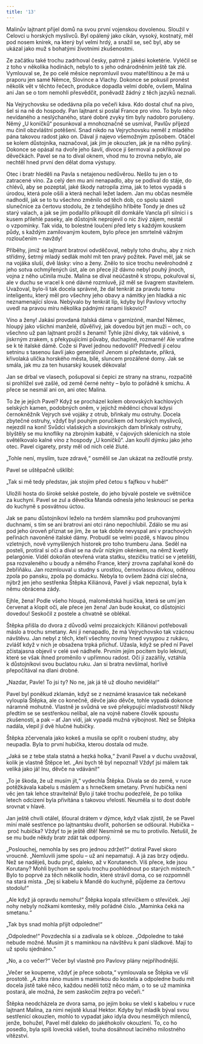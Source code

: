 ```yaml
---
title: '13'
---
```


Malinův lajtnant přijel domů na svou první vojenskou dovolenou. Sloužil v Celovci u horských myslivců. Byl opálený jako cikán, vysoký, kostnatý, měl pod nosem knírek, na který byl velmi hrdý, a snažil se, seč byl, aby se ukázal jako muž s bohatými životními zkušenostmi.

Ze začátku také trochu zadrhoval česky, patrně z jakési koketérie. Vyléčil se z toho v několika hodinách, nebylo to s jeho odnárodněním ještě tak zlé. Vymlouval se, že po celé měsíce nepromluvil svou mateřštinou a že má u praporu jen samé Němce, Slovince a Vlachy. Dokonce se pokusil pronést několik vět v těchto řečech, produkce dopadla velmi dobře, ovšem, Malina ani Jan se o tom nemohli přesvědčit, poněvadž žádný z těch jazyků neznali.

Na Vejrychovsku se odedávna pila po večeři káva. Kdo dostal chuť na pivo, šel si na ně do hospody. Pan lajtnant si poslal France pro víno. To bylo něco nevídaného a neslýchaného, staré dobré zvyky tím byly nadobro porušeny. Němý „U koníčků“ posunkoval a mnohoznačně se usmíval, Pavlův příjezd mu činil obzvláštní potěšení. Snad nikdo na Vejrychovsku neměl z mladého pána takovou radost jako on. Dával ji najevo všemožným způsobem. Otáčel se kolem důstojníka, naznačoval, jak jím je okouzlen, jak je na něho pyšný. Dokonce se opásal na dvoře jeho šavlí, divoce jí šermoval a pokřikoval po děvečkách. Pavel se na to díval oknem, vhod mu to zrovna nebylo, ale nechtěl hned první den dělat doma výstupy.

Otec i bratr hleděli na Pavla s netajenou nedůvěrou. Nešlo tu jen o to zatracené víno. Za celý den mu ani nenapadlo, aby se podíval do stáje, do chlévů, aby se pozeptal, jaké škody natropila zima, jak to letos vypadá s úrodou, která pole ošili a která nechali ležet ladem. Jan mu občas nesměle nadhodil, jak se to tu všechno změnilo od těch dob, co spolu sázeli slunečnice za čertovu stodolu, že z tehdejšího hříběte Tondy je dnes už starý valach, a jak se jim podařilo přikoupit díl domkáře Vancla při silnici i s kusem přilehlé paseky, ale důstojník neprojevil o nic živý zájem, nestál o vzpomínky. Tak vida, to bolestné loučení před lety s každým kouskem půdy, s každým zamilovaným koutem, bylo přece jen smrtelně vážným rozloučením – navždy!

Příběhy, jimiž se lajtnant bratrovi odvděčoval, nebyly toho druhu, aby z nich střídmý, šetrný mladý sedlák mohl mít ten pravý požitek. Pavel měl, jak se na vojáka sluší, dvě lásky: víno a ženy. Znělo to sice trochu nevěrohodně z jeho sotva ochmýřených úst, ale on přece již dávno nebyl pouhý jinoch, vojna z něho učinila muže. Malina se díval neúčastně k stropu, pokuřoval si, ale v duchu se vracel k oné dávné rozmluvě, již měl se švagrem stavitelem. Uvažoval, bylo-li tak docela správné, že dal tenkrát za pravdu tomu inteligentu, který měl pro všechny jeho obavy a námitky jen hladká a nic neznamenající slova. Nebývalo by tenkrát líp, kdyby byl Pavlovy vrtochy uvedl na pravou míru několika pádnými ranami lískovicí?

Víno a ženy! Jakási provdaná italská dáma v garnizóně, manžel Němec, hloupý jako všichni manželé, důvěřivý, jak dovedou být jen muži – och, co všechno už pan lajtnant prožil s ženami! Tyhle jižní dívky, tak vášnivé, s jiskrným zrakem, s překypujícími půvaby, duchaplné, rozmarné! Ale vraťme se k té italské dámě. Cože si Pavel jednou nedovolil? Předvedl jí celou setninu s tasenou šavlí jako generálovi! Jenom si představte, příkrá, křivolaká ulička horského města, bílé, sluncem prozářené domy. Jak se smála, jak mu za ten husarský kousek děkovala!

Jan se drbal ve vlasech, pošupoval si čepici ze strany na stranu, rozpačitě si prohlížel své zašlé, od země černé nehty – bylo to pořádně k smíchu. A přece se nesmál ani on, ani otec Malina.

To že je jejich Pavel? Když se procházel kolem obrovských kachlových selských kamen, podobných oněm, v jejichž měděnci choval kdysi černokněžník Vejrych své vojáky z otrub, břinkaly mu ostruhy. Docela zbytečné ostruhy, vždyť byl pouhým poručíkem od horských myslivců, nejezdil na koni! Svůdci vlašských a slovinských dam břinkaly ostruhy, blyštěly se mu knoflíky na zbrojním kabátě, v čajových sklenicích na stole světélkovalo kalné víno z hospody „U koníčků“. Jan kouřil dýmku jako jeho otec. Pavel cigarety, prsty měl od nich celé žluté.

„Tohle není, myslím, tuze zdravé,“ osmělil se Jan ukázat na zežloutlé prsty.

Pavel se uštěpačně ušklíbl:

„Tak si mě tedy představ, jak stojím před četou s fajfkou v hubě!“

Uložili hosta do široké selské postele, do jeho bývalé postele ve světničce za kuchyní. Pavel se zul a děvečka Manda odnesla jeho lesknoucí se perka do kuchyně s posvátnou úctou.

Jak se panu důstojníkovi leželo na tvrdém slamníku pod pruhovanými duchnami, s tím se ani bratrovi ani otci ráno nepochlubil. Zdálo se mu asi pod jeho úroveň přiznat se jim, že se tak dobře nevyspal ani v prachových peřinách navoněné italské dámy. Probudil se velmi pozdě, s hlavou plnou vzletných, nově vymyšlených historek pro toho trumberu Jana. Seděl na posteli, protíral si oči a díval se na dvůr nízkým okénkem, na němž kvetly pelargónie. Viděl dokořán otevřená vrata statku, stezičku tratící se v jetelišti, psa rozvaleného u boudy a němého France, který zrovna zapřahal koně do žebřiňáku. Jan rozmlouval u studny s urostlou, černovlasou dívkou, oděnou zpola po pansku, zpola po domácku. Nebyla to ovšem žádná cizí slečna, nýbrž jen jeho sestřenka Štěpka Kiliánová, Pavel ji však nepoznal, byla k němu obrácena zády.

Ejhle, žena! Podle všeho hloupá, maloměstská husička, která se umí jen červenat a klopit oči, ale přece jen žena! Jan bude koukat, co důstojníci dovedou! Seskočil z postele a chvatně se oblékal.

Štěpka přišla do dvora z důvodů velmi prozaických: Kiliánovi potřebovali máslo a trochu smetany. Ani ji nenapadlo, že má Vejrychovsko tak vzácnou návštěvu. Jan nebyl z těch, kteří všechny noviny hned vysypou z rukávu, zvlášť když v nich je obsažena trpká příchuť. Užasla, když se před ní Pavel zčistajasna objevil v celé své nádheře. Prvním jejím pocitem bylo leknutí, které se však ihned proměnilo v upřímnou radost. Oči jí zazářily, vztáhla k důstojníkovi svou buclatou ruku. Jan si bratra nevšímal, horlivě přepočítával na dlani drobné.

„Nazdar, Pavle! To jsi ty? No ne, jak já tě už dlouho neviděla!“

Pavel byl poněkud zklamán, když se z neznámé krasavice tak nečekaně vyloupla Štěpka, ale co konečně, děvče jako děvče, tohle vypadá dokonce náramně mohutně. Vlastně je svůdná ve své překypující mladistvosti! Nikdy předtím se se sestřenkou nelíbal, ale na vojně nabere člověk spoustu zkušeností, a pak – ať Jan vidí, jak vypadá mužná výbojnost. Než se Štěpka nadála, vlepil jí dvě hlučné hubičky.

Štěpka zčervenala jako kokeš a musila se opřít o roubení studny, aby neupadla. Byla to první hubička, kterou dostala od muže.

„Jaká se z tebe stala statná a hezká holka,“ žvanil Pavel a v duchu uvažoval, kolik je vlastně Štěpce let. „Ani bych tě byl nepoznal! Vždyť jsi málem tak veliká jako já! Inu, děvče na vdávání!“

„To je škoda, že už musím jít,“ vydechla Štěpka. Dívala se do země, v ruce potěžkávala kabelu s máslem a s hrnečkem smetany. První hubička není věc jen tak lehce stravitelná! Bylo jí také trochu podezřelé, že po tolika letech odcizení byla přivítána s takovou vřelostí. Neuměla si to dost dobře srovnat v hlavě.

Jan ještě chvíli otálel, šťoural drátem v dýmce, když však zjistil, že se Pavel míní malé sestřence po lajtnantsku dvořit, pohoršen se odšoural. Hubička – proč hubička? Vždyť to je ještě dítě! Nesmírně se mu to protivilo. Netušil, že se mu bude někdy bratr zdát tak odporný.

„Poslouchej, nemohla by ses pro jednou zdržet?“ dotíral Pavel skoro vroucně. „Nemluvili jsme spolu – už ani nepamatuji. A já zas brzy odjedu. Než se naděješ, budu pryč, daleko, až v Korutanech. Víš přece, kde jsou Korutany? Mohli bychom se spolu trochu poohlédnout po starých místech.“ Bylo to poprvé za těch několik hodin, které strávil doma, co se rozpomněl na stará místa. „Dej si kabelu k Mandě do kuchyně, půjdeme za čertovu stodolu!“

„Ale když já opravdu nemohu!“ Štěpka kopala střevíčkem o střevíček. Její nohy nebyly nožkami komtesky, měly pořádné číslo. „Maminka čeká na smetanu.“

„Tak bys snad mohla přijít odpoledne!“

„Odpoledne!“ Povzdechla si a zadívala se k obloze. „Odpoledne to také nebude možné. Musím jít s maminkou na návštěvu k paní sládkové. Mají to už spolu sjednáno.“

„No, a co večer?“ Večer byl vlastně pro Pavlovy plány nejpříhodnější.

„Večer se koupeme, vždyť je přece sobota,“ vymlouvala se Štěpka ve vší prostotě. „A zítra ráno musím s maminkou do kostela a odpoledne budu mít docela jistě také něco, každou neděli totiž něco mám, o to se už maminka postará, ale možná, že sem zaskočím zejtra po večeři.“

Štěpka neodcházela ze dvora sama, po jejím boku se vlekl s kabelou v ruce lajtnant Malina, za nimi nejistě klusal Hektor. Kdyby byl mladík býval svou sestřenicí okouzlen, mohlo to vypadat jako idyla dvou nesmělých milenců, jenže, bohužel, Pavel měl daleko do jakéhokoliv okouzlení. To, co ho posedlo, byla spíš lovecká vášeň, touha dosáhnout laciného milostného vítězství.
